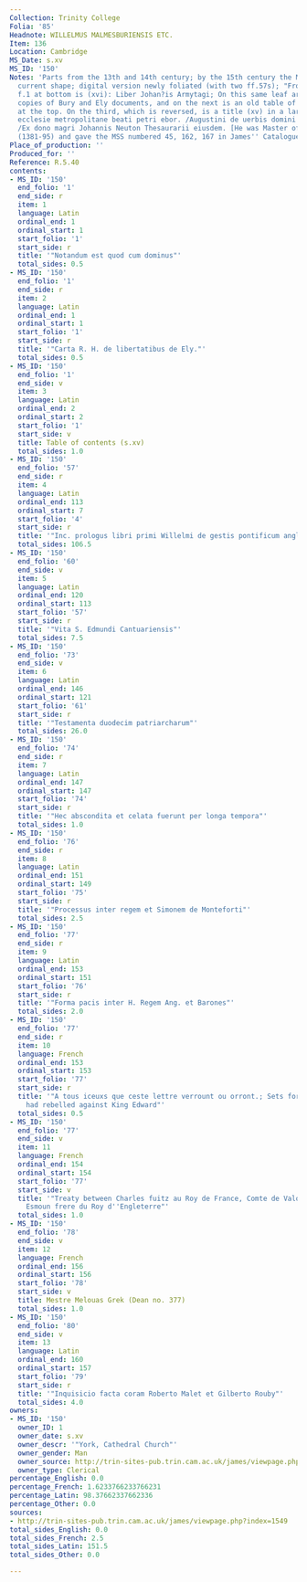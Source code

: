 ```yaml
---
Collection: Trinity College
Folia: '85'
Headnote: WILLELMUS MALMESBURIENSIS ETC.
Item: 136
Location: Cambridge
MS_Date: s.xv
MS_ID: '150'
Notes: 'Parts from the 13th and 14th century; by the 15th century the MS was in its
  current shape; digital version newly foliated (with two ff.57s); "From York? On
  f.1 at bottom is (xvi): Liber Johan?is Armytagi; On this same leaf are xvth cent.
  copies of Bury and Ely documents, and on the next is an old table of contents cut
  at the top. On the third, which is reversed, is a title (xv) in a large hand: liber
  ecclesie metropolitane beati petri ebor. /Augustini de uerbis domini et apostoli.
  /Ex dono magri Johannis Neuton Thesaurarii eiusdem. [He was Master of Peterhouse
  (1381-95) and gave the MSS numbered 45, 162, 167 in James'' Catalogue to the College.]"'
Place_of_production: ''
Produced_for: ''
Reference: R.5.40
contents:
- MS_ID: '150'
  end_folio: '1'
  end_side: r
  item: 1
  language: Latin
  ordinal_end: 1
  ordinal_start: 1
  start_folio: '1'
  start_side: r
  title: '"Notandum est quod cum dominus"'
  total_sides: 0.5
- MS_ID: '150'
  end_folio: '1'
  end_side: r
  item: 2
  language: Latin
  ordinal_end: 1
  ordinal_start: 1
  start_folio: '1'
  start_side: r
  title: '"Carta R. H. de libertatibus de Ely."'
  total_sides: 0.5
- MS_ID: '150'
  end_folio: '1'
  end_side: v
  item: 3
  language: Latin
  ordinal_end: 2
  ordinal_start: 2
  start_folio: '1'
  start_side: v
  title: Table of contents (s.xv)
  total_sides: 1.0
- MS_ID: '150'
  end_folio: '57'
  end_side: r
  item: 4
  language: Latin
  ordinal_end: 113
  ordinal_start: 7
  start_folio: '4'
  start_side: r
  title: '"Inc. prologus libri primi Willelmi de gestis pontificum anglorum"'
  total_sides: 106.5
- MS_ID: '150'
  end_folio: '60'
  end_side: v
  item: 5
  language: Latin
  ordinal_end: 120
  ordinal_start: 113
  start_folio: '57'
  start_side: r
  title: '"Vita S. Edmundi Cantuariensis"'
  total_sides: 7.5
- MS_ID: '150'
  end_folio: '73'
  end_side: v
  item: 6
  language: Latin
  ordinal_end: 146
  ordinal_start: 121
  start_folio: '61'
  start_side: r
  title: '"Testamenta duodecim patriarcharum"'
  total_sides: 26.0
- MS_ID: '150'
  end_folio: '74'
  end_side: r
  item: 7
  language: Latin
  ordinal_end: 147
  ordinal_start: 147
  start_folio: '74'
  start_side: r
  title: '"Hec abscondita et celata fuerunt per longa tempora"'
  total_sides: 1.0
- MS_ID: '150'
  end_folio: '76'
  end_side: r
  item: 8
  language: Latin
  ordinal_end: 151
  ordinal_start: 149
  start_folio: '75'
  start_side: r
  title: '"Processus inter regem et Simonem de Monteforti"'
  total_sides: 2.5
- MS_ID: '150'
  end_folio: '77'
  end_side: r
  item: 9
  language: Latin
  ordinal_end: 153
  ordinal_start: 151
  start_folio: '76'
  start_side: r
  title: '"Forma pacis inter H. Regem Ang. et Barones"'
  total_sides: 2.0
- MS_ID: '150'
  end_folio: '77'
  end_side: r
  item: 10
  language: French
  ordinal_end: 153
  ordinal_start: 153
  start_folio: '77'
  start_side: r
  title: '"A tous iceuxs que ceste lettre verrount ou orront.; Sets forth that he
    had rebelled against King Edward"'
  total_sides: 0.5
- MS_ID: '150'
  end_folio: '77'
  end_side: v
  item: 11
  language: French
  ordinal_end: 154
  ordinal_start: 154
  start_folio: '77'
  start_side: v
  title: '"Treaty between Charles fuitz au Roy de France, Comte de Valoys etc. and
    Esmoun frere du Roy d''Engleterre"'
  total_sides: 1.0
- MS_ID: '150'
  end_folio: '78'
  end_side: v
  item: 12
  language: French
  ordinal_end: 156
  ordinal_start: 156
  start_folio: '78'
  start_side: v
  title: Mestre Melouas Grek (Dean no. 377)
  total_sides: 1.0
- MS_ID: '150'
  end_folio: '80'
  end_side: v
  item: 13
  language: Latin
  ordinal_end: 160
  ordinal_start: 157
  start_folio: '79'
  start_side: r
  title: '"Inquisicio facta coram Roberto Malet et Gilberto Rouby"'
  total_sides: 4.0
owners:
- MS_ID: '150'
  owner_ID: 1
  owner_date: s.xv
  owner_descr: '"York, Cathedral Church"'
  owner_gender: Man
  owner_source: http://trin-sites-pub.trin.cam.ac.uk/james/viewpage.php?index=981
  owner_type: Clerical
percentage_English: 0.0
percentage_French: 1.6233766233766231
percentage_Latin: 98.37662337662336
percentage_Other: 0.0
sources:
- http://trin-sites-pub.trin.cam.ac.uk/james/viewpage.php?index=1549
total_sides_English: 0.0
total_sides_French: 2.5
total_sides_Latin: 151.5
total_sides_Other: 0.0

---
```

